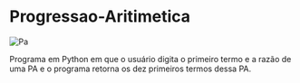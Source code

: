 # Progressao-Aritimetica
![Pa](https://user-images.githubusercontent.com/121234114/217856683-ede8f259-0dce-49a5-b574-db8993c9d8d7.png)

Programa em Python em que o usuário digita o primeiro termo e a razão de uma PA e o programa retorna os dez primeiros termos dessa PA.
